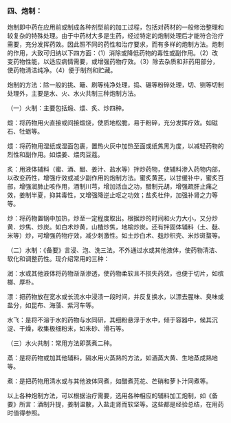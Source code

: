 ### 四、炮制：

炮制即中药在应用前或制成各种剂型前的加工过程，包括对药材的一般修治整理和较复杂的特殊处理。由于中药材大多是生药，经过特定的炮制处理后才能符合治疗需要，充分发挥药效。因此照不同的药性和治疗要求，而有多样的炮制方法。炮制的作用，大致可归纳以下四方面：（1）消除或降低药物的毒性或副作用。（2）改变药物性能，以适应病情需要，或增强药物疗效。（3）除去杂质和非药用部分，使药物清洁纯净。（4）便于制剂和贮藏。

炮制的方法：除一般的挑、簸、刷等纯净处理，捣、碾等粉碎处理，切、铡等切制处理外，主要是水、火、水火共制三种炮制方法。

（一）火制：主要包括煅、煨、炙、炒四种。

煅：将药物用火直接或间接煅烧，使质地松脆，易于粉碎，充分发挥疗效。如磁石、牡蛎等。

煨：将药物用湿纸或湿面包裹，置热火灰中加热至面或纸焦黑为度，以减轻药物的烈性和副作用。如煨姜、煨肉豆蔻。

炙：用液体辅料（蜜、酒、醋、姜汁、盐水等）拌炒药物，使辅料渗入药物内部，以改变药性，增强疗效或减少副作用的炮制方法。蜜炙黄芪，以甘缓补中，蜜炙百部，增强润肺止咳作用，酒制川芎，增加活血之功，醋制元胡，增强疏肝止痛之效，姜制半夏，抑其毒性，又增强降逆止呕之功效；盐炙杜仲，加强补肾之力等等。

炒：将药物置锅中加热，炒至一定程度取出。根据炒的时间和火力大小，又分炒黄．炒焦、炒炭。如白术炒黄，山楂炒焦，地榆炒炭。还有拌固体辅料（土、麸、米等）炒，可增强药物疗效，减少刺激性。如土炒白术、麸炒枳壳、米炒斑蝥等。

（二）水制：《备要》言浸、泡、洗三法。不外通过水或其他液体，使药物清洁、软化和调整药性。现介绍常用的三种：

润：水或其他液体将药物渐渐渗透，使药物柔软且不损失药效，也便于切片，如槟榔、厚朴。

漂：把药物放在宽水或长流水中浸渍一段时间，并反复换水，以漂去腥味、臭味或盐分，如昆布、海藻、紫河车等。

水飞：是将不溶于水的药物与水同研，其细粉悬浮于水中，倾于容器中，候其沉淀、干燥，收集极细粉末，如朱砂、滑石等。

（三）水火共制：常用方法即蒸煮二种。

蒸：是将药物或加其他辅料，隔水用火蒸熟的方法，如酒蒸大黄、生地蒸成熟地等。

煮：是把药物用清水或与其他液体同煮，如醋煮芫花、芒硝和萝卜汁同煮等。

以上各种炮制方法，可以根据治疗需要，选用各种相应的辅料加工炮制，如《备要》所言：酒制升提，姜制温散，入盐走肾而软坚等。这些都是经验总结，在用药时值得参照。

